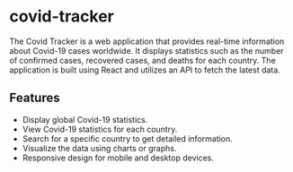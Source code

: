 # covid-tracker

The Covid Tracker is a web application that provides real-time information about Covid-19 cases worldwide. It displays statistics such as the number of confirmed cases, recovered cases, and deaths for each country. The application is built using React and utilizes an API to fetch the latest data.

## Features

- Display global Covid-19 statistics.
- View Covid-19 statistics for each country.
- Search for a specific country to get detailed information.
- Visualize the data using charts or graphs.
- Responsive design for mobile and desktop devices.
